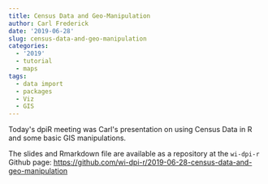 ```yaml
---
title: Census Data and Geo-Manipulation
author: Carl Frederick
date: '2019-06-28'
slug: census-data-and-geo-manipulation
categories:
  - '2019'
  - tutorial
  - maps
tags:
  - data import
  - packages
  - Viz
  - GIS
---
```


Today's dpiR meeting was Carl's presentation on using Census Data in R and some basic GIS manipulations.

The slides and Rmarkdown file are available as a repository at the `wi-dpi-r` 
Github page: https://github.com/wi-dpi-r/2019-06-28-census-data-and-geo-manipulation
